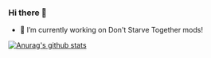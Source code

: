 ### Hi there 👋

- 🔭 I’m currently working on Don't Starve Together mods!

[![Anurag's github stats](https://github-readme-stats.vercel.app/api?username=zYeoman)](https://github.com/anuraghazra/github-readme-stats)

<!--
**zYeoman/zYeoman** is a ✨ _special_ ✨ repository because its `README.md` (this file) appears on your GitHub profile.

Here are some ideas to get you started:

- 🔭 I’m currently working on ...
- 🌱 I’m currently learning ...
- 👯 I’m looking to collaborate on ...
- 🤔 I’m looking for help with ...
- 💬 Ask me about ...
- 📫 How to reach me: ...
- 😄 Pronouns: ...
- ⚡ Fun fact: ...
-->
